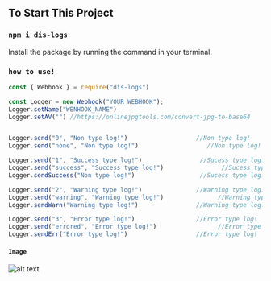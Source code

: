 ## To Start This Project

### `npm i dis-logs`

Install the package by running the command in your terminal.

### `how to use!`

```js
const { Webhook } = require("dis-logs")

const Logger = new Webhook("YOUR_WEBHOOK");
Logger.setName("WENHOOK_NAME")
Logger.setAV("") //https://onlinejpgtools.com/convert-jpg-to-base64


Logger.send("0", "Non type log!")                   //Non type log!
Logger.send("none", "Non type log!")                   //Non type log!

Logger.send("1", "Success type log!")                //Sucess type log!
Logger.send("success", "Success type log!")                //Sucess type log!
Logger.sendSuccess("Non type log!")                  //Sucess type log!

Logger.send("2", "Warning type log!")               //Warning type log!
Logger.send("warning", "Warning type log!")               //Warning type log!
Logger.sendWarn("Warning type log!")                //Warning type log!

Logger.send("3", "Error type log!")                 //Error type log!
Logger.send("errored", "Error type log!")                 //Error type log!
Logger.sendErr("Error type log!")                   //Error type log!
```
#### `Image`

![alt text](https://cdn.discordapp.com/attachments/780313867300896798/902623007518900245/unknown.png)